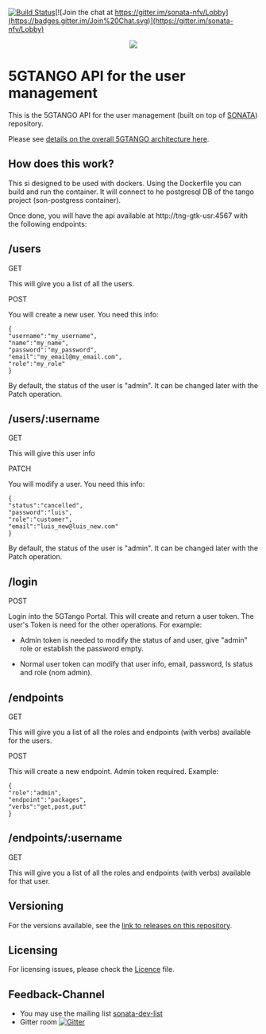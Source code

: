 [![Build Status](http://jenkins.sonata-nfv.eu/buildStatus/icon?job=tng-gtk-usr/master)](http://jenkins.sonata-nfv.eu/job/son-monitor-pipeline/master)[![Join the chat at https://gitter.im/sonata-nfv/Lobby](https://badges.gitter.im/Join%20Chat.svg)](https://gitter.im/sonata-nfv/Lobby) 
<p align="center"><img src="https://github.com/sonata-nfv/tng-api-gtw/wiki/images/sonata-5gtango-logo-500px.png" /></p>

# 5GTANGO API for the user management
This is the 5GTANGO API for the user management (built on top of [SONATA](https://github.com/sonata-nfv)) repository.

Please see [details on the overall 5GTANGO architecture here](https://5gtango.eu/project-outcomes/deliverables/2-uncategorised/31-d2-2-architecture-design.html). 

## How does this work?

This si designed to be used with dockers. Using the Dockerfile you can build and run the container. It will connect to he postgresql DB of the tango project (son-postgress container).

Once done, you will have the api available at http://tng-gtk-usr:4567 with the following endpoints:

## /users
GET

This will give you a list of all the users.

POST

You will create a new user. You need this info:

	{
	"username":"my_username",
	"name":"my_name",		
	"password":"my_password",
	"email":"my_email@my_email.com",
	"role":"my_role"
	}

By default, the status of the user is "admin". It can be changed later with the Patch operation.



## /users/:username

GET

This will give this user info

PATCH

You will modify a user. You need this info:

	{
	"status":"cancelled",
	"password":"luis",
	"role":"customer",
	"email":"luis_new@luis_new.com"
	}
	
By default, the status of the user is "admin". It can be changed later with the Patch operation.


## /login 

POST

Login into the 5GTango Portal. This will create and return a user token.
The user's Token is need for the other operations. For example:
	
- Admin token is needed to modify the status of and user, give "admin" role or establish the password empty.
	
- Normal user token can modify that user info, email, password, ls
status and role (nom admin).


## /endpoints

GET

This will give you a list of all the roles and endpoints (with verbs) available for the users.

POST

This will create a new endpoint. Admin token required. Example:

	{
	"role":"admin",
	"endpoint":"packages",
	"verbs":"get,post,put"
	}


## /endpoints/:username

GET

This will give you a list of all the roles and endpoints (with verbs) available for that user.


## Versioning

For the versions available, see the [link to releases on this repository](/releases).

## Licensing

For licensing issues, please check the [Licence](https://github.com/sonata-nfv/tng-gtk-usr/blob/master/LICENSE) file.

## Feedback-Channel
* You may use the mailing list [sonata-dev-list](mailto:sonata-dev@lists.atosresearch.eu)
* Gitter room [![Gitter](https://badges.gitter.im/sonata-nfv/Lobby.svg)](https://gitter.im/sonata-nfv/Lobby?utm_source=badge&utm_medium=badge&utm_campaign=pr-badge)

